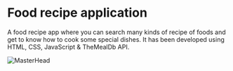 # Food recipe application
A food recipe app where you can search many kinds of recipe of foods and get to know how to cook some special dishes. It has been developed using HTML, CSS, JavaScript &amp; TheMealDb API.

![MasterHead](https://www.insightlancer.com/wp-content/uploads/2024/01/recipe-app-ui-design.png)
